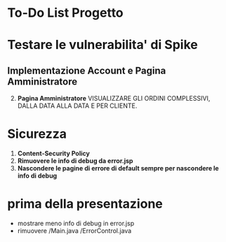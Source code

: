 # To-Do List Progetto

# Testare le vulnerabilita' di Spike

## Implementazione Account e Pagina Amministratore

2. **Pagina Amministratore**
	VISUALIZZARE GLI ORDINI COMPLESSIVI, DALLA DATA ALLA DATA E PER CLIENTE.

# Sicurezza
1. **Content-Security Policy**
2. **Rimuovere le info di debug da error.jsp**
3. **Nascondere le pagine di errore di default sempre per nascondere le info di debug**

# prima della presentazione
- mostrare meno info di debug in error.jsp
- rimuovere /Main.java /ErrorControl.java
